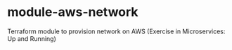 # module-aws-network
Terraform module to provision network on AWS (Exercise in Microservices: Up and Running)
